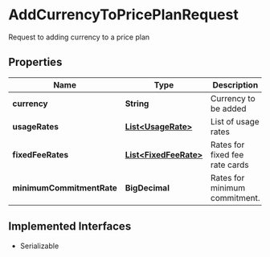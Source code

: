 

# AddCurrencyToPricePlanRequest

Request to adding currency to a price plan

## Properties

| Name | Type | Description | Notes |
|------------ | ------------- | ------------- | -------------|
|**currency** | **String** | Currency to be added |  |
|**usageRates** | [**List&lt;UsageRate&gt;**](UsageRate.md) | List of usage rates |  |
|**fixedFeeRates** | [**List&lt;FixedFeeRate&gt;**](FixedFeeRate.md) | Rates for fixed fee rate cards |  [optional] |
|**minimumCommitmentRate** | **BigDecimal** | Rates for minimum commitment. |  [optional] |


## Implemented Interfaces

* Serializable


